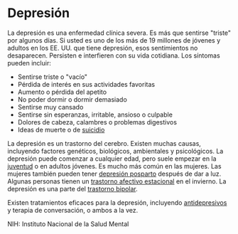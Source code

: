 Depresión
=========


La depresión es una enfermedad clínica severa. Es más que sentirse "triste" por algunos días. Si usted es uno de los más de 19 millones de jóvenes y adultos en los EE. UU. que tiene depresión, esos sentimientos no desaparecen. Persisten e interfieren con su vida cotidiana. Los síntomas pueden incluir:


* Sentirse triste o "vacío"
* Pérdida de interés en sus actividades favoritas
* Aumento o pérdida del apetito
* No poder dormir o dormir demasiado
* Sentirse muy cansado
* Sentirse sin esperanzas, irritable, ansioso o culpable
* Dolores de cabeza, calambres o problemas digestivos
* Ideas de muerte o de [suicidio](https://medlineplus.gov/spanish/suicide.html)



La depresión es un trastorno del cerebro. Existen muchas causas, incluyendo factores genéticos, biológicos, ambientales y psicológicos. La depresión puede comenzar a cualquier edad, pero suele empezar en la [juventud](https://medlineplus.gov/spanish/teendepression.html) o en adultos jóvenes. Es mucho más común en las mujeres. Las mujeres también pueden tener [depresión posparto](https://medlineplus.gov/spanish/postpartumdepression.html) después de dar a luz. Algunas personas tienen un [trastorno afectivo estacional](https://medlineplus.gov/spanish/seasonalaffectivedisorder.html) en el invierno. La depresión es una parte del [trastorno bipolar](https://medlineplus.gov/spanish/bipolardisorder.html).


Existen tratamientos eficaces para la depresión, incluyendo [antidepresivos](https://medlineplus.gov/spanish/antidepressants.html) y terapia de conversación, o ambos a la vez.
 


NIH: Instituto Nacional de la Salud Mental

